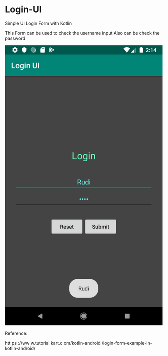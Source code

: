 # Login-UI

Simple UI Login Form with Kotlin

This Form can be used to check the username input
Also can be check the password

![](screenshot/Screenshot_1561878873.png)

Reference:

htt ps ://ww w.tutorial kart.c om/kotlin-android /login-form-example-in- kotlin-android/
